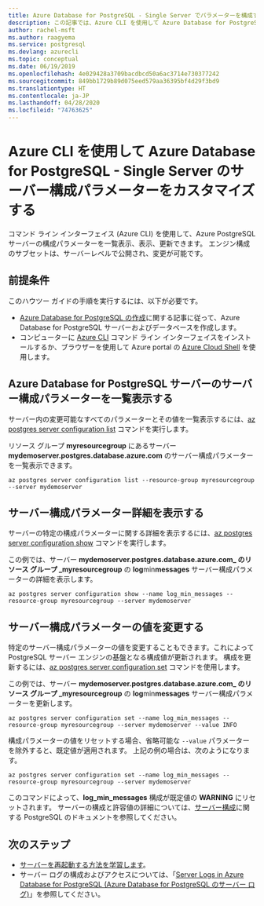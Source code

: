```yaml
---
title: Azure Database for PostgreSQL - Single Server でパラメーターを構成する
description: この記事では、Azure CLI を使用して Azure Database for PostgreSQL - Single Server で Postgres パラメーターを構成する方法について説明します。
author: rachel-msft
ms.author: raagyema
ms.service: postgresql
ms.devlang: azurecli
ms.topic: conceptual
ms.date: 06/19/2019
ms.openlocfilehash: 4e029428a3709bacdbcd50a6ac3714e730377242
ms.sourcegitcommit: 849bb1729b89d075eed579aa36395bf4d29f3bd9
ms.translationtype: HT
ms.contentlocale: ja-JP
ms.lasthandoff: 04/28/2020
ms.locfileid: "74763625"
---
```

# <a name="customize-server-configuration-parameters-for-azure-database-for-postgresql---single-server-using-azure-cli"></a>Azure CLI を使用して Azure Database for PostgreSQL - Single Server のサーバー構成パラメーターをカスタマイズする
コマンド ライン インターフェイス (Azure CLI) を使用して、Azure PostgreSQL サーバーの構成パラメーターを一覧表示、表示、更新できます。 エンジン構成のサブセットは、サーバーレベルで公開され、変更が可能です。 

## <a name="prerequisites"></a>前提条件
このハウツー ガイドの手順を実行するには、以下が必要です。
- [Azure Database for PostgreSQL の作成](quickstart-create-server-database-azure-cli.md)に関する記事に従って、Azure Database for PostgreSQL サーバーおよびデータベースを作成します。
- コンピューターに [Azure CLI](/cli/azure/install-azure-cli) コマンド ライン インターフェイスをインストールするか、ブラウザーを使用して Azure portal の [Azure Cloud Shell](../cloud-shell/overview.md) を使用します。

## <a name="list-server-configuration-parameters-for-azure-database-for-postgresql-server"></a>Azure Database for PostgreSQL サーバーのサーバー構成パラメーターを一覧表示する
サーバー内の変更可能なすべてのパラメーターとその値を一覧表示するには、[az postgres server configuration list](/cli/azure/postgres/server/configuration) コマンドを実行します。

リソース グループ **myresourcegroup** にあるサーバー **mydemoserver.postgres.database.azure.com** のサーバー構成パラメーターを一覧表示できます。
```azurecli-interactive
az postgres server configuration list --resource-group myresourcegroup --server mydemoserver
```
## <a name="show-server-configuration-parameter-details"></a>サーバー構成パラメーター詳細を表示する
サーバーの特定の構成パラメーターに関する詳細を表示するには、[az postgres server configuration show](/cli/azure/postgres/server/configuration) コマンドを実行します。

この例では、サーバー **mydemoserver.postgres.database.azure.com\_ のリソース グループ \_myresourcegroup** の **log**min**messages** サーバー構成パラメーターの詳細を表示します。
```azurecli-interactive
az postgres server configuration show --name log_min_messages --resource-group myresourcegroup --server mydemoserver
```
## <a name="modify-server-configuration-parameter-value"></a>サーバー構成パラメーターの値を変更する
特定のサーバー構成パラメーターの値を変更することもできます。これによって PostgreSQL サーバー エンジンの基盤となる構成値が更新されます。 構成を更新するには、[az postgres server configuration set](/cli/azure/postgres/server/configuration) コマンドを使用します。 

この例では、サーバー **mydemoserver.postgres.database.azure.com\_ のリソース グループ \_myresourcegroup** の **log**min**messages** サーバー構成パラメーターを更新します。
```azurecli-interactive
az postgres server configuration set --name log_min_messages --resource-group myresourcegroup --server mydemoserver --value INFO
```
構成パラメーターの値をリセットする場合、省略可能な `--value` パラメーターを除外すると、既定値が適用されます。 上記の例の場合は、次のようになります。
```azurecli-interactive
az postgres server configuration set --name log_min_messages --resource-group myresourcegroup --server mydemoserver
```
このコマンドによって、**log\_min\_messages** 構成が既定値の **WARNING** にリセットされます。 サーバーの構成と許容値の詳細については、[サーバー構成](https://www.postgresql.org/docs/9.6/static/runtime-config.html)に関する PostgreSQL のドキュメントを参照してください。

## <a name="next-steps"></a>次のステップ
- [サーバーを再起動する方法を学習します](howto-restart-server-cli.md)。
- サーバー ログの構成およびアクセスについては、「[Server Logs in Azure Database for PostgreSQL (Azure Database for PostgreSQL のサーバー ログ)](concepts-server-logs.md)」を参照してください。
